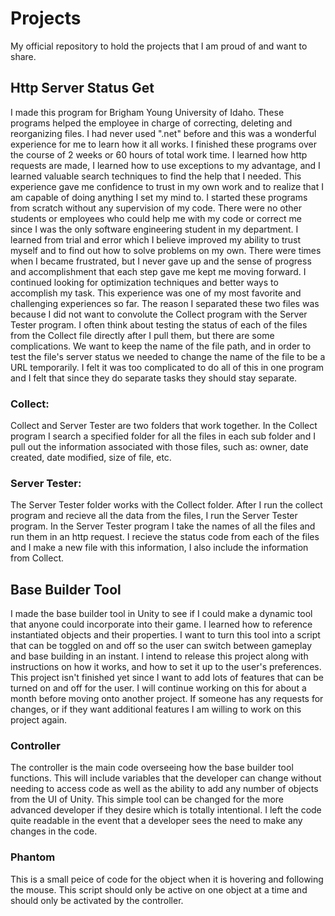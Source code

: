 # Projects
My official repository to hold the projects that I am proud of and want to share.

## Http Server Status Get
I made this program for Brigham Young University of Idaho. These programs helped the employee in charge of correcting, deleting and reorganizing files. I had never used ".net" before and this was a wonderful experience for me to learn how it all works. I finished these programs over the course of 2 weeks or 60 hours of total work time. I learned how http requests are made, I learned how to use exceptions to my advantage, and I learned valuable search techniques to find the help that I needed. This experience gave me confidence to trust in my own work and to realize that I am capable of doing anything I set my mind to. I started these programs from scratch without any supervision of my code. There were no other students or employees who could help me with my code or correct me since I was the only software engineering student in my department. I learned from trial and error which I believe improved my ability to trust myself and to find out how to solve problems on my own. There were times when I became frustrated, but I never gave up and the sense of progress and accomplishment that each step gave me kept me moving forward. I continued looking for optimization techniques and better ways to accomplish my task. This experience was one of my most favorite and challenging experiences so far. The reason I separated these two files was because I did not want to convolute the Collect program with the Server Tester program. I often think about testing the status of each of the files from the Collect file directly after I pull them, but there are some complications. We want to keep the name of the file path, and in order to test the file's server status we needed to change the name of the file to be a URL temporarily. I felt it was too complicated to do all of this in one program and I felt that since they do separate tasks they should stay separate.

### Collect:
Collect and Server Tester are two folders that work together. In the Collect program I search a specified folder for all the files in each sub folder and I pull out the information associated with those files, such as: owner, date created, date modified, size of file, etc.

### Server Tester:
The Server Tester folder works with the Collect folder. After I run the collect program and recieve all the data from the files, I run the Server Tester program. In the Server Tester program I take the names of all the files and run them in an http request. I recieve the status code from each of the files and I make a new file with this information, I also include the information from Collect.

## Base Builder Tool
I made the base builder tool in Unity to see if I could make a dynamic tool that anyone could incorporate into their game. I learned how to reference instantiated objects and their properties. I want to turn this tool into a script that can be toggled on and off so the user can switch between gameplay and base building in an instant. I intend to release this project along with instructions on how it works, and how to set it up to the user's preferences. This project isn't finished yet since I want to add lots of features that can be turned on and off for the user. I will continue working on this for about a month before moving onto another project. If someone has any requests for changes, or if they want additional features I am willing to work on this project again.

### Controller
The controller is the main code overseeing how the base builder tool functions. This will include variables that the developer can change without needing to access code as well as the ability to add any number of objects from the UI of Unity. This simple tool can be changed for the more advanced developer if they desire which is totally intentional. I left the code quite readable in the event that a developer sees the need to make any changes in the code.

### Phantom
This is a small peice of code for the object when it is hovering and following the mouse. This script should only be active on one object at a time and should only be activated by the controller.
